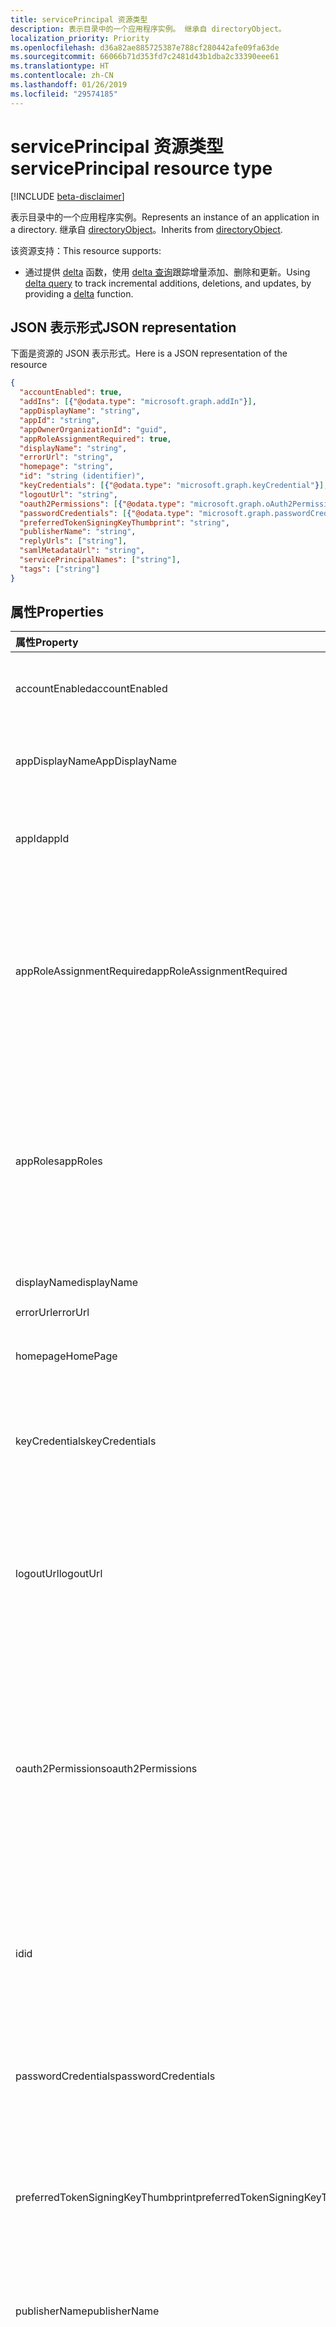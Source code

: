 ```yaml
---
title: servicePrincipal 资源类型
description: 表示目录中的一个应用程序实例。 继承自 directoryObject。
localization_priority: Priority
ms.openlocfilehash: d36a82ae885725387e788cf280442afe09fa63de
ms.sourcegitcommit: 66066b71d353fd7c2481d43b1dba2c33390eee61
ms.translationtype: HT
ms.contentlocale: zh-CN
ms.lasthandoff: 01/26/2019
ms.locfileid: "29574185"
---
```

# <a name="serviceprincipal-resource-type"></a><span data-ttu-id="e2497-104">servicePrincipal 资源类型</span><span class="sxs-lookup"><span data-stu-id="e2497-104">servicePrincipal resource type</span></span>

[!INCLUDE [beta-disclaimer](../../includes/beta-disclaimer.md)]

<span data-ttu-id="e2497-105">表示目录中的一个应用程序实例。</span><span class="sxs-lookup"><span data-stu-id="e2497-105">Represents an instance of an application in a directory.</span></span> <span data-ttu-id="e2497-106">继承自 [directoryObject](directoryobject.md)。</span><span class="sxs-lookup"><span data-stu-id="e2497-106">Inherits from [directoryObject](directoryobject.md).</span></span>

<span data-ttu-id="e2497-107">该资源支持：</span><span class="sxs-lookup"><span data-stu-id="e2497-107">This resource supports:</span></span>

- <span data-ttu-id="e2497-108">通过提供 [delta](../api/serviceprincipal-delta.md) 函数，使用 [delta 查询](/graph/delta-query-overview)跟踪增量添加、删除和更新。</span><span class="sxs-lookup"><span data-stu-id="e2497-108">Using [delta query](/graph/delta-query-overview) to track incremental additions, deletions, and updates, by providing a [delta](../api/serviceprincipal-delta.md) function.</span></span>

## <a name="json-representation"></a><span data-ttu-id="e2497-109">JSON 表示形式</span><span class="sxs-lookup"><span data-stu-id="e2497-109">JSON representation</span></span>
<span data-ttu-id="e2497-110">下面是资源的 JSON 表示形式。</span><span class="sxs-lookup"><span data-stu-id="e2497-110">Here is a JSON representation of the resource</span></span>

<!-- {
  "blockType": "resource",
  "optionalProperties": [
    "appRoleAssignedTo",
    "appRoleAssignments",
    "createdObjects",
    "createdOnBehalfOf",
    "memberOf",
    "oauth2PermissionGrants",
    "ownedObjects",
    "owners"
  ],
  "@odata.type": "microsoft.graph.servicePrincipal"
}-->

```json
{
  "accountEnabled": true,
  "addIns": [{"@odata.type": "microsoft.graph.addIn"}],
  "appDisplayName": "string",
  "appId": "string",
  "appOwnerOrganizationId": "guid",
  "appRoleAssignmentRequired": true,
  "displayName": "string",
  "errorUrl": "string",
  "homepage": "string",
  "id": "string (identifier)",
  "keyCredentials": [{"@odata.type": "microsoft.graph.keyCredential"}],
  "logoutUrl": "string",
  "oauth2Permissions": [{"@odata.type": "microsoft.graph.oAuth2Permission"}],
  "passwordCredentials": [{"@odata.type": "microsoft.graph.passwordCredential"}],
  "preferredTokenSigningKeyThumbprint": "string",
  "publisherName": "string",
  "replyUrls": ["string"],
  "samlMetadataUrl": "string",
  "servicePrincipalNames": ["string"],
  "tags": ["string"]
}

```
## <a name="properties"></a><span data-ttu-id="e2497-111">属性</span><span class="sxs-lookup"><span data-stu-id="e2497-111">Properties</span></span>
| <span data-ttu-id="e2497-112">属性</span><span class="sxs-lookup"><span data-stu-id="e2497-112">Property</span></span>     | <span data-ttu-id="e2497-113">类型</span><span class="sxs-lookup"><span data-stu-id="e2497-113">Type</span></span> |<span data-ttu-id="e2497-114">说明</span><span class="sxs-lookup"><span data-stu-id="e2497-114">Description</span></span>|
|:---------------|:--------|:----------|
|<span data-ttu-id="e2497-115">accountEnabled</span><span class="sxs-lookup"><span data-stu-id="e2497-115">accountEnabled</span></span>|<span data-ttu-id="e2497-116">Boolean</span><span class="sxs-lookup"><span data-stu-id="e2497-116">Boolean</span></span>| <span data-ttu-id="e2497-117">如果服务主体帐户已启用，则为 **true**；否则，为 **false**。</span><span class="sxs-lookup"><span data-stu-id="e2497-117">**true** if the account is enabled; otherwise, **false**.</span></span>            |
|<span data-ttu-id="e2497-118">appDisplayName</span><span class="sxs-lookup"><span data-stu-id="e2497-118">AppDisplayName</span></span>|<span data-ttu-id="e2497-119">String</span><span class="sxs-lookup"><span data-stu-id="e2497-119">String</span></span>|<span data-ttu-id="e2497-120">关联应用程序公开的显示名称。</span><span class="sxs-lookup"><span data-stu-id="e2497-120">The display name exposed by the associated application.</span></span>|
|<span data-ttu-id="e2497-121">appId</span><span class="sxs-lookup"><span data-stu-id="e2497-121">appId</span></span>|<span data-ttu-id="e2497-122">String</span><span class="sxs-lookup"><span data-stu-id="e2497-122">String</span></span>|<span data-ttu-id="e2497-123">关联应用程序的唯一标识符（其 **appId** 属性）。</span><span class="sxs-lookup"><span data-stu-id="e2497-123">The unique identifier for the associated application (its **appId** property).</span></span>|
|<span data-ttu-id="e2497-124">appRoleAssignmentRequired</span><span class="sxs-lookup"><span data-stu-id="e2497-124">appRoleAssignmentRequired</span></span>|<span data-ttu-id="e2497-125">Boolean</span><span class="sxs-lookup"><span data-stu-id="e2497-125">Boolean</span></span>|<span data-ttu-id="e2497-126">指定在 Azure AD 在向应用程序签发用户或访问令牌之前用户或组是否需要 **appRoleAssignment**。</span><span class="sxs-lookup"><span data-stu-id="e2497-126">Specifies whether an **appRoleAssignment** to a user or group is required before Azure AD will issue a user or access token to the application.</span></span> <span data-ttu-id="e2497-127">不可为空。</span><span class="sxs-lookup"><span data-stu-id="e2497-127">Not nullable.</span></span> |
|<span data-ttu-id="e2497-128">appRoles</span><span class="sxs-lookup"><span data-stu-id="e2497-128">appRoles</span></span>|<span data-ttu-id="e2497-129">[appRole](approle.md) 集合</span><span class="sxs-lookup"><span data-stu-id="e2497-129">[appRole](approle.md) collection</span></span>|<span data-ttu-id="e2497-130">关联应用程序公开的应用程序角色。</span><span class="sxs-lookup"><span data-stu-id="e2497-130">The application roles exposed by the associated application.</span></span> <span data-ttu-id="e2497-131">有关详细信息，请参阅[应用程序](application.md)实体上的 **appRoles** 属性定义。</span><span class="sxs-lookup"><span data-stu-id="e2497-131">For more information see the **appRoles** property definition on the [application](application.md) entity.</span></span> <span data-ttu-id="e2497-132">不可为空。</span><span class="sxs-lookup"><span data-stu-id="e2497-132">Not nullable.</span></span> |
|<span data-ttu-id="e2497-133">displayName</span><span class="sxs-lookup"><span data-stu-id="e2497-133">displayName</span></span>|<span data-ttu-id="e2497-134">String</span><span class="sxs-lookup"><span data-stu-id="e2497-134">String</span></span>|<span data-ttu-id="e2497-135">服务主体的显示名称。</span><span class="sxs-lookup"><span data-stu-id="e2497-135">The display name for the service principal.</span></span>|
|<span data-ttu-id="e2497-136">errorUrl</span><span class="sxs-lookup"><span data-stu-id="e2497-136">errorUrl</span></span>|<span data-ttu-id="e2497-137">String</span><span class="sxs-lookup"><span data-stu-id="e2497-137">String</span></span>|            |
|<span data-ttu-id="e2497-138">homepage</span><span class="sxs-lookup"><span data-stu-id="e2497-138">HomePage</span></span>|<span data-ttu-id="e2497-139">String</span><span class="sxs-lookup"><span data-stu-id="e2497-139">String</span></span>|<span data-ttu-id="e2497-140">关联应用程序的主页的 URL。</span><span class="sxs-lookup"><span data-stu-id="e2497-140">The URL to the homepage of the associated   application.</span></span>|
|<span data-ttu-id="e2497-141">keyCredentials</span><span class="sxs-lookup"><span data-stu-id="e2497-141">keyCredentials</span></span>|<span data-ttu-id="e2497-142">[keyCredential](keycredential.md) 集合</span><span class="sxs-lookup"><span data-stu-id="e2497-142">[keyCredential](keycredential.md) collection</span></span>|<span data-ttu-id="e2497-143">与服务帐户关联的密钥凭据集合。</span><span class="sxs-lookup"><span data-stu-id="e2497-143">The collection of key credentials associated with the service principal.</span></span> <span data-ttu-id="e2497-144">不可为空。</span><span class="sxs-lookup"><span data-stu-id="e2497-144">Not nullable.</span></span>            |
|<span data-ttu-id="e2497-145">logoutUrl</span><span class="sxs-lookup"><span data-stu-id="e2497-145">logoutUrl</span></span>|<span data-ttu-id="e2497-146">String</span><span class="sxs-lookup"><span data-stu-id="e2497-146">String</span></span>| <span data-ttu-id="e2497-147">指定 Microsoft 授权服务使用[正向通道](https://openid.net/specs/openid-connect-frontchannel-1_0.html)、[反向通道](https://openid.net/specs/openid-connect-backchannel-1_0.html)或 SAML 注销协议注销用户时所使用的 URL。</span><span class="sxs-lookup"><span data-stu-id="e2497-147">Specifies the URL that will be used by Microsoft's authorization service to logout an user using [front-channel](https://openid.net/specs/openid-connect-frontchannel-1_0.html), [back-channel](https://openid.net/specs/openid-connect-backchannel-1_0.html) or SAML logout protocols.</span></span>  |
|<span data-ttu-id="e2497-148">oauth2Permissions</span><span class="sxs-lookup"><span data-stu-id="e2497-148">oauth2Permissions</span></span>|<span data-ttu-id="e2497-149">[oAuth2Permission](oauth2permission.md) 集合</span><span class="sxs-lookup"><span data-stu-id="e2497-149">[oAuth2Permission](oauth2permission.md) collection</span></span>|<span data-ttu-id="e2497-150">关联应用程序的 OAuth 2.0 权限。</span><span class="sxs-lookup"><span data-stu-id="e2497-150">The OAuth 2.0 permissions exposed by the associated application.</span></span> <span data-ttu-id="e2497-151">有关详细信息，请参阅[应用程序](application.md)实体上的 **oauth2Permissions** 属性定义。</span><span class="sxs-lookup"><span data-stu-id="e2497-151">For more information see the **oauth2Permissions** property definition on the [application](application.md) entity.</span></span> <span data-ttu-id="e2497-152">不可为空。</span><span class="sxs-lookup"><span data-stu-id="e2497-152">Not nullable.</span></span>            |
|<span data-ttu-id="e2497-153">id</span><span class="sxs-lookup"><span data-stu-id="e2497-153">id</span></span>|<span data-ttu-id="e2497-154">String</span><span class="sxs-lookup"><span data-stu-id="e2497-154">String</span></span>|<span data-ttu-id="e2497-155">服务主体的唯一标识符。</span><span class="sxs-lookup"><span data-stu-id="e2497-155">The unique identifier (GUID) for the service SKU.</span></span> <span data-ttu-id="e2497-156">继承自 [directoryObject](directoryobject.md)。</span><span class="sxs-lookup"><span data-stu-id="e2497-156">Inherited from [directoryObject](directoryobject.md).</span></span> <span data-ttu-id="e2497-157">键。</span><span class="sxs-lookup"><span data-stu-id="e2497-157">Key.</span></span> <span data-ttu-id="e2497-158">不可为 null。</span><span class="sxs-lookup"><span data-stu-id="e2497-158">Not nullable.</span></span> <span data-ttu-id="e2497-159">只读。</span><span class="sxs-lookup"><span data-stu-id="e2497-159">Read-only.</span></span>|
|<span data-ttu-id="e2497-160">passwordCredentials</span><span class="sxs-lookup"><span data-stu-id="e2497-160">passwordCredentials</span></span>|<span data-ttu-id="e2497-161">[passwordCredential](passwordcredential.md) 集合</span><span class="sxs-lookup"><span data-stu-id="e2497-161">[passwordCredential](passwordcredential.md) collection</span></span>|<span data-ttu-id="e2497-162">与服务帐户关联的密码凭据集合。</span><span class="sxs-lookup"><span data-stu-id="e2497-162">The collection of password credentials associated with the service principal.</span></span> <span data-ttu-id="e2497-163">不可为空。</span><span class="sxs-lookup"><span data-stu-id="e2497-163">Not nullable.</span></span> |
|<span data-ttu-id="e2497-164">preferredTokenSigningKeyThumbprint</span><span class="sxs-lookup"><span data-stu-id="e2497-164">preferredTokenSigningKeyThumbprint</span></span>|<span data-ttu-id="e2497-165">String</span><span class="sxs-lookup"><span data-stu-id="e2497-165">String</span></span>|<span data-ttu-id="e2497-166">仅供内部使用。</span><span class="sxs-lookup"><span data-stu-id="e2497-166">Reserved for internal use only.</span></span> <span data-ttu-id="e2497-167">请勿写入属性，否则将依赖该属性。</span><span class="sxs-lookup"><span data-stu-id="e2497-167">Do not write or otherwise rely on this property.</span></span> <span data-ttu-id="e2497-168">可能会在未来版本中删除。</span><span class="sxs-lookup"><span data-stu-id="e2497-168">May be removed in future versions.</span></span> |
|<span data-ttu-id="e2497-169">publisherName</span><span class="sxs-lookup"><span data-stu-id="e2497-169">publisherName</span></span>|<span data-ttu-id="e2497-170">String</span><span class="sxs-lookup"><span data-stu-id="e2497-170">String</span></span>|<span data-ttu-id="e2497-171">在其中指定关联应用程序的租户的显示名称。</span><span class="sxs-lookup"><span data-stu-id="e2497-171">The display name of the tenant in which the associated application is specified.</span></span>|
|<span data-ttu-id="e2497-172">replyUrls</span><span class="sxs-lookup"><span data-stu-id="e2497-172">replyUrls</span></span>|<span data-ttu-id="e2497-173">String 集合</span><span class="sxs-lookup"><span data-stu-id="e2497-173">String collection</span></span>|<span data-ttu-id="e2497-174">向其发送用户令牌以使用关联应用程序登录的 URL，或者为关联应用程序向其发送 OAuth 2.0 authorization 代码和访问令牌的重定向 URL。</span><span class="sxs-lookup"><span data-stu-id="e2497-174">The URLs that user tokens are sent to for sign in with the associated application, or the redirect URIs that OAuth 2.0 authorization codes and access tokens are sent to for the associated application.</span></span> <span data-ttu-id="e2497-175">不可为空。</span><span class="sxs-lookup"><span data-stu-id="e2497-175">Not nullable.</span></span> |
|<span data-ttu-id="e2497-176">samlMetadataUrl</span><span class="sxs-lookup"><span data-stu-id="e2497-176">samlMetadataUrl</span></span>|<span data-ttu-id="e2497-177">String</span><span class="sxs-lookup"><span data-stu-id="e2497-177">String</span></span>| |
|<span data-ttu-id="e2497-178">servicePrincipalNames</span><span class="sxs-lookup"><span data-stu-id="e2497-178">servicePrincipalNames</span></span>|<span data-ttu-id="e2497-179">String 集合</span><span class="sxs-lookup"><span data-stu-id="e2497-179">String collection</span></span>|<span data-ttu-id="e2497-180">标识关联应用程序的 URL。</span><span class="sxs-lookup"><span data-stu-id="e2497-180">The URIs that identify the associated application.</span></span> <span data-ttu-id="e2497-181">有关详细信息，请参阅[应用程序对象和服务主体对象](https://msdn.microsoft.com/library/azure/dn132633.aspx)。多值属性的筛选表达器需要 **any** 运算符。</span><span class="sxs-lookup"><span data-stu-id="e2497-181">For more information see, [Application Objects and Service Principal Objects](https://msdn.microsoft.com/library/azure/dn132633.aspx).The **any** operator is required for filter expressions on multi-valued properties.</span></span>  <span data-ttu-id="e2497-182">不可为空。</span><span class="sxs-lookup"><span data-stu-id="e2497-182">Not nullable.</span></span> |
|<span data-ttu-id="e2497-183">标记</span><span class="sxs-lookup"><span data-stu-id="e2497-183">tags</span></span>|<span data-ttu-id="e2497-184">String 集合</span><span class="sxs-lookup"><span data-stu-id="e2497-184">String collection</span></span>| <span data-ttu-id="e2497-185">不可为空。</span><span class="sxs-lookup"><span data-stu-id="e2497-185">Not nullable.</span></span> |

## <a name="relationships"></a><span data-ttu-id="e2497-186">关系</span><span class="sxs-lookup"><span data-stu-id="e2497-186">Relationships</span></span>
| <span data-ttu-id="e2497-187">关系</span><span class="sxs-lookup"><span data-stu-id="e2497-187">Relationship</span></span> | <span data-ttu-id="e2497-188">类型</span><span class="sxs-lookup"><span data-stu-id="e2497-188">Type</span></span> |<span data-ttu-id="e2497-189">说明</span><span class="sxs-lookup"><span data-stu-id="e2497-189">Description</span></span>|
|:---------------|:--------|:----------|
|<span data-ttu-id="e2497-190">appRoleAssignedTo</span><span class="sxs-lookup"><span data-stu-id="e2497-190">appRoleAssignedTo</span></span>| [<span data-ttu-id="e2497-191">appRoleAssignment</span><span class="sxs-lookup"><span data-stu-id="e2497-191">appRoleAssignment</span></span>](approleassignment.md) |<span data-ttu-id="e2497-192">为此服务主体分配的主体（用户、组和服务主体）。</span><span class="sxs-lookup"><span data-stu-id="e2497-192">Principals (users, groups, and service principals) that are assigned to this service principal.</span></span> <span data-ttu-id="e2497-193">只读。</span><span class="sxs-lookup"><span data-stu-id="e2497-193">Read-only.</span></span>|
|<span data-ttu-id="e2497-194">appRoleAssignments</span><span class="sxs-lookup"><span data-stu-id="e2497-194">appRoleAssignments</span></span>|<span data-ttu-id="e2497-195">[appRoleAssignment](approleassignment.md) 集合</span><span class="sxs-lookup"><span data-stu-id="e2497-195">[appRoleAssignment](approleassignment.md) collection</span></span>|<span data-ttu-id="e2497-196">为服务主体分配的应用程序。</span><span class="sxs-lookup"><span data-stu-id="e2497-196">Applications that the service principal is assigned to.</span></span> <span data-ttu-id="e2497-197">只读。</span><span class="sxs-lookup"><span data-stu-id="e2497-197">Read-only.</span></span> <span data-ttu-id="e2497-198">可为 Null。</span><span class="sxs-lookup"><span data-stu-id="e2497-198">Nullable.</span></span>|
|<span data-ttu-id="e2497-199">createdObjects</span><span class="sxs-lookup"><span data-stu-id="e2497-199">createdObjects</span></span>|<span data-ttu-id="e2497-200">[directoryObject](directoryobject.md) 集合</span><span class="sxs-lookup"><span data-stu-id="e2497-200">[directoryObject](directoryobject.md) collection</span></span>|<span data-ttu-id="e2497-201">此服务主体所创建的目录对象。</span><span class="sxs-lookup"><span data-stu-id="e2497-201">Directory objects created by this service principal.</span></span> <span data-ttu-id="e2497-202">只读。</span><span class="sxs-lookup"><span data-stu-id="e2497-202">Read-only.</span></span> <span data-ttu-id="e2497-203">可为 NULL。</span><span class="sxs-lookup"><span data-stu-id="e2497-203">Nullable.</span></span>|
|<span data-ttu-id="e2497-204">memberOf</span><span class="sxs-lookup"><span data-stu-id="e2497-204">memberOf</span></span>| <span data-ttu-id="e2497-205">[directoryObject](directoryobject.md) 集合</span><span class="sxs-lookup"><span data-stu-id="e2497-205">[directoryObject](directoryobject.md) collection</span></span>|<span data-ttu-id="e2497-206">此服务主体所属的角色。</span><span class="sxs-lookup"><span data-stu-id="e2497-206">Roles that this service principal is a member of.</span></span> <span data-ttu-id="e2497-207">HTTP 方法：GET 只读。</span><span class="sxs-lookup"><span data-stu-id="e2497-207">HTTP Methods: GET Read-only.</span></span> <span data-ttu-id="e2497-208">可为空。</span><span class="sxs-lookup"><span data-stu-id="e2497-208">Nullable.</span></span>|
|<span data-ttu-id="e2497-209">oauth2PermissionGrants</span><span class="sxs-lookup"><span data-stu-id="e2497-209">oauth2PermissionGrants</span></span>| <span data-ttu-id="e2497-210">[oAuth2PermissionGrant](oauth2permissiongrant.md) 集合</span><span class="sxs-lookup"><span data-stu-id="e2497-210">[oAuth2PermissionGrant](oauth2permissiongrant.md) collection</span></span>|<span data-ttu-id="e2497-211">与此服务主体关联的用户模拟授权。</span><span class="sxs-lookup"><span data-stu-id="e2497-211">User impersonation grants associated with this service principal.</span></span> <span data-ttu-id="e2497-212">只读。</span><span class="sxs-lookup"><span data-stu-id="e2497-212">Read-only.</span></span> <span data-ttu-id="e2497-213">可为 Null。</span><span class="sxs-lookup"><span data-stu-id="e2497-213">Nullable.</span></span>|
|<span data-ttu-id="e2497-214">ownedObjects</span><span class="sxs-lookup"><span data-stu-id="e2497-214">ownedObjects</span></span>| <span data-ttu-id="e2497-215">[directoryObject](directoryobject.md) 集合</span><span class="sxs-lookup"><span data-stu-id="e2497-215">[directoryObject](directoryobject.md) collection</span></span>|<span data-ttu-id="e2497-216">此服务主体所拥有的目录对象。</span><span class="sxs-lookup"><span data-stu-id="e2497-216">Directory objects that are owned by this service principal.</span></span> <span data-ttu-id="e2497-217">只读。</span><span class="sxs-lookup"><span data-stu-id="e2497-217">Read-only.</span></span> <span data-ttu-id="e2497-218">可为空。</span><span class="sxs-lookup"><span data-stu-id="e2497-218">Nullable.</span></span>|
|<span data-ttu-id="e2497-219">所有者</span><span class="sxs-lookup"><span data-stu-id="e2497-219">owners</span></span>| <span data-ttu-id="e2497-220">[directoryObject](directoryobject.md) 集合</span><span class="sxs-lookup"><span data-stu-id="e2497-220">[directoryObject](directoryobject.md) collection</span></span>|<span data-ttu-id="e2497-221">拥有此服务主体的目录对象。</span><span class="sxs-lookup"><span data-stu-id="e2497-221">Directory objects that are owners of this service principal.</span></span> <span data-ttu-id="e2497-222">所有者是一组允许修改此对象的非管理员用户。</span><span class="sxs-lookup"><span data-stu-id="e2497-222">The owners are a set of non-admin users who are allowed to modify this object.</span></span> <span data-ttu-id="e2497-223">只读。</span><span class="sxs-lookup"><span data-stu-id="e2497-223">Read-only.</span></span> <span data-ttu-id="e2497-224">可为 Null。</span><span class="sxs-lookup"><span data-stu-id="e2497-224">Nullable.</span></span>|
|<span data-ttu-id="e2497-225">policy</span><span class="sxs-lookup"><span data-stu-id="e2497-225">policy</span></span>| <span data-ttu-id="e2497-226">[policy](policy.md) 集合</span><span class="sxs-lookup"><span data-stu-id="e2497-226">[policy](policy.md) collection</span></span>|<span data-ttu-id="e2497-227">为此服务主体分配的策略。</span><span class="sxs-lookup"><span data-stu-id="e2497-227">The policies assigned to this service principal.</span></span>|

## <a name="methods"></a><span data-ttu-id="e2497-228">方法</span><span class="sxs-lookup"><span data-stu-id="e2497-228">Methods</span></span>

| <span data-ttu-id="e2497-229">方法</span><span class="sxs-lookup"><span data-stu-id="e2497-229">Method</span></span>       | <span data-ttu-id="e2497-230">返回类型</span><span class="sxs-lookup"><span data-stu-id="e2497-230">Return Type</span></span>  |<span data-ttu-id="e2497-231">说明</span><span class="sxs-lookup"><span data-stu-id="e2497-231">Description</span></span>|
|:---------------|:--------|:----------|
|[<span data-ttu-id="e2497-232">Get servicePrincipal</span><span class="sxs-lookup"><span data-stu-id="e2497-232">Get servicePrincipal</span></span>](../api/serviceprincipal-get.md) | [<span data-ttu-id="e2497-233">servicePrincipal</span><span class="sxs-lookup"><span data-stu-id="e2497-233">servicePrincipal</span></span>](serviceprincipal.md) |<span data-ttu-id="e2497-234">读取 servicePrincipal 对象的属性和关系。</span><span class="sxs-lookup"><span data-stu-id="e2497-234">Read properties and relationships of organization object.</span></span>|
|[<span data-ttu-id="e2497-235">列出 servicePrincipals</span><span class="sxs-lookup"><span data-stu-id="e2497-235">List servicePrincipals</span></span>](../api/serviceprincipal-list.md) | <span data-ttu-id="e2497-236">[servicePrincipal](serviceprincipal.md) 集合</span><span class="sxs-lookup"><span data-stu-id="e2497-236">[servicePrincipal](serviceprincipal.md) collection</span></span> | <span data-ttu-id="e2497-237">检索 servicePrincipal 对象列表。</span><span class="sxs-lookup"><span data-stu-id="e2497-237">Retrieve a list of organization objects.</span></span> |
|[<span data-ttu-id="e2497-238">创建 appRoleAssignment</span><span class="sxs-lookup"><span data-stu-id="e2497-238">Create appRoleAssignment</span></span>](../api/serviceprincipal-post-approleassignments.md) |[<span data-ttu-id="e2497-239">appRoleAssignment</span><span class="sxs-lookup"><span data-stu-id="e2497-239">appRoleAssignment</span></span>](approleassignment.md)| <span data-ttu-id="e2497-240">通过发布至 appRoleAssignments 集合创建新的 appRoleAssignment。</span><span class="sxs-lookup"><span data-stu-id="e2497-240">Create a new CalendarGroup by posting to the calendarGroups collection.</span></span>|
|[<span data-ttu-id="e2497-241">列出 appRoleAssignments</span><span class="sxs-lookup"><span data-stu-id="e2497-241">List appRoleAssignments</span></span>](../api/serviceprincipal-list-approleassignments.md) |<span data-ttu-id="e2497-242">[appRoleAssignment](approleassignment.md) 集合</span><span class="sxs-lookup"><span data-stu-id="e2497-242">[appRoleAssignment](approleassignment.md) collection</span></span>| <span data-ttu-id="e2497-243">获取 appRoleAssignment 对象集合。</span><span class="sxs-lookup"><span data-stu-id="e2497-243">Get a CalendarGroup object collection.</span></span>|
|[<span data-ttu-id="e2497-244">列出 createdObjects</span><span class="sxs-lookup"><span data-stu-id="e2497-244">List createdObjects</span></span>](../api/serviceprincipal-list-createdobjects.md) |<span data-ttu-id="e2497-245">[directoryObject](directoryobject.md) 集合</span><span class="sxs-lookup"><span data-stu-id="e2497-245">[directoryObject](directoryobject.md) collection</span></span>| <span data-ttu-id="e2497-246">获取 createdObject 对象集合。</span><span class="sxs-lookup"><span data-stu-id="e2497-246">Get a Calendar object collection.</span></span>|
|[<span data-ttu-id="e2497-247">列出 memberOf</span><span class="sxs-lookup"><span data-stu-id="e2497-247">List memberOf</span></span>](../api/serviceprincipal-list-memberof.md) |<span data-ttu-id="e2497-248">[directoryObject](directoryobject.md) 集合</span><span class="sxs-lookup"><span data-stu-id="e2497-248">[directoryObject](directoryobject.md) collection</span></span>| <span data-ttu-id="e2497-249">从 memberOf 导航属性中获取此服务主体是其直接成员的组。</span><span class="sxs-lookup"><span data-stu-id="e2497-249">Get the groups that this group is a direct member of, from the memberOf navigation property.</span></span>|
|[<span data-ttu-id="e2497-250">列出 transitive memberOf</span><span class="sxs-lookup"><span data-stu-id="e2497-250">List transitive memberOf</span></span>](../api/serviceprincipal-list-transitivememberof.md) |<span data-ttu-id="e2497-251">[directoryObject](directoryobject.md) 集合</span><span class="sxs-lookup"><span data-stu-id="e2497-251">[directoryObject](directoryobject.md) collection</span></span>| <span data-ttu-id="e2497-252">列出此服务主体所属的组。</span><span class="sxs-lookup"><span data-stu-id="e2497-252">List the groups and administrative units that this user is a member of.</span></span> <span data-ttu-id="e2497-253">此操作是可传递的，并包括此服务主体以嵌套方式所属的组。</span><span class="sxs-lookup"><span data-stu-id="e2497-253">This operation is transitive and includes the groups that this group is a nested member of.</span></span> |
|[<span data-ttu-id="e2497-254">列出已分配策略</span><span class="sxs-lookup"><span data-stu-id="e2497-254">List assigned policies</span></span>](../api/policy-list-assigned.md)| <span data-ttu-id="e2497-255">[policy](policy.md) 集合</span><span class="sxs-lookup"><span data-stu-id="e2497-255">[policy](policy.md) collection</span></span>| <span data-ttu-id="e2497-256">获取已分配至此对象的所有策略。</span><span class="sxs-lookup"><span data-stu-id="e2497-256">Get all policies assigned to this object.</span></span>|
|[<span data-ttu-id="e2497-257">List oauth2PermissionGrants</span><span class="sxs-lookup"><span data-stu-id="e2497-257">List oauth2PermissionGrants</span></span>](../api/serviceprincipal-list-oauth2permissiongrants.md) |<span data-ttu-id="e2497-258">[oAuth2PermissionGrant](oauth2permissiongrant.md) 集合</span><span class="sxs-lookup"><span data-stu-id="e2497-258">[oAuth2PermissionGrant](oauth2permissiongrant.md) collection</span></span>| <span data-ttu-id="e2497-259">获取 oAuth2PermissionGrant 对象集合。</span><span class="sxs-lookup"><span data-stu-id="e2497-259">Get a Calendar object collection.</span></span>|
|[<span data-ttu-id="e2497-260">列出 ownedObjects</span><span class="sxs-lookup"><span data-stu-id="e2497-260">List ownedObjects</span></span>](../api/serviceprincipal-list-ownedobjects.md) |<span data-ttu-id="e2497-261">[directoryObject](directoryobject.md) 集合</span><span class="sxs-lookup"><span data-stu-id="e2497-261">[directoryObject](directoryobject.md) collection</span></span>| <span data-ttu-id="e2497-262">获取 ownedObject 对象集合。</span><span class="sxs-lookup"><span data-stu-id="e2497-262">Get a Calendar object collection.</span></span>|
|[<span data-ttu-id="e2497-263">添加所有者</span><span class="sxs-lookup"><span data-stu-id="e2497-263">Add owner</span></span>](../api/serviceprincipal-post-owners.md) |[<span data-ttu-id="e2497-264">directoryObject</span><span class="sxs-lookup"><span data-stu-id="e2497-264">directoryObject</span></span>](directoryobject.md)| <span data-ttu-id="e2497-265">通过发布到所有者集合创建新的所有者。</span><span class="sxs-lookup"><span data-stu-id="e2497-265">Create a new CalendarGroup by posting to the calendarGroups collection.</span></span>|
|[<span data-ttu-id="e2497-266">列出所有者</span><span class="sxs-lookup"><span data-stu-id="e2497-266">List owners</span></span>](../api/serviceprincipal-list-owners.md) |<span data-ttu-id="e2497-267">[directoryObject](directoryobject.md) 集合</span><span class="sxs-lookup"><span data-stu-id="e2497-267">[directoryObject](directoryobject.md) collection</span></span>| <span data-ttu-id="e2497-268">获取所有者对象集合。</span><span class="sxs-lookup"><span data-stu-id="e2497-268">Get a TableColumn object collection.</span></span>|
|[<span data-ttu-id="e2497-269">更新</span><span class="sxs-lookup"><span data-stu-id="e2497-269">Update</span></span>](../api/serviceprincipal-update.md) | [<span data-ttu-id="e2497-270">servicePrincipal</span><span class="sxs-lookup"><span data-stu-id="e2497-270">servicePrincipal</span></span>](serviceprincipal.md)  |<span data-ttu-id="e2497-271">更新 servicePrincipal 对象。</span><span class="sxs-lookup"><span data-stu-id="e2497-271">Update servicePrincipal object.</span></span> |
|[<span data-ttu-id="e2497-272">删除</span><span class="sxs-lookup"><span data-stu-id="e2497-272">Delete</span></span>](../api/serviceprincipal-delete.md) | <span data-ttu-id="e2497-273">无</span><span class="sxs-lookup"><span data-stu-id="e2497-273">None</span></span> |<span data-ttu-id="e2497-274">删除 servicePrincipal 对象。</span><span class="sxs-lookup"><span data-stu-id="e2497-274">Delete servicePrincipal object.</span></span> |
|[<span data-ttu-id="e2497-275">checkMemberGroups</span><span class="sxs-lookup"><span data-stu-id="e2497-275">checkMemberGroups</span></span>](../api/serviceprincipal-checkmembergroups.md)|<span data-ttu-id="e2497-276">String 集合</span><span class="sxs-lookup"><span data-stu-id="e2497-276">String collection</span></span>||
|[<span data-ttu-id="e2497-277">getMemberGroups</span><span class="sxs-lookup"><span data-stu-id="e2497-277">getMemberGroups</span></span>](../api/serviceprincipal-getmembergroups.md)|<span data-ttu-id="e2497-278">String 集合</span><span class="sxs-lookup"><span data-stu-id="e2497-278">String collection</span></span>||
|[<span data-ttu-id="e2497-279">getMemberObjects</span><span class="sxs-lookup"><span data-stu-id="e2497-279">getMemberObjects</span></span>](../api/serviceprincipal-getmemberobjects.md)|<span data-ttu-id="e2497-280">String 集合</span><span class="sxs-lookup"><span data-stu-id="e2497-280">String collection</span></span>||
|[<span data-ttu-id="e2497-281">delta</span><span class="sxs-lookup"><span data-stu-id="e2497-281">delta</span></span>](../api/serviceprincipal-delta.md)|<span data-ttu-id="e2497-282">servicePrincipal 集合</span><span class="sxs-lookup"><span data-stu-id="e2497-282">servicePrincipal collection</span></span>| <span data-ttu-id="e2497-283">获取服务主体的增量更改。</span><span class="sxs-lookup"><span data-stu-id="e2497-283">Get incremental changes for service principals.</span></span> |

<!-- uuid: 8fcb5dbc-d5aa-4681-8e31-b001d5168d79
2015-10-25 14:57:30 UTC -->
<!--
{
  "type": "#page.annotation",
  "description": "servicePrincipal resource",
  "keywords": "",
  "section": "documentation",
  "tocPath": "",
  "suppressions": [
    "Error: /api-reference/beta/resources/serviceprincipal.md:\r\n      Exception processing links.\r\n    System.ArgumentException: Link Definition was null. Link text: !INCLUDE [beta-disclaimer](../../includes/beta-disclaimer.md)\r\n      at ApiDoctor.Validation.DocFile.get_LinkDestinations()\r\n      at ApiDoctor.Validation.DocSet.ValidateLinks(Boolean includeWarnings, String[] relativePathForFiles, IssueLogger issues, Boolean requireFilenameCaseMatch, Boolean printOrphanedFiles)"
  ]
}
-->

